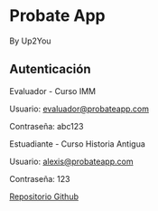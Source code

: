 # Probate App
By Up2You

## Autenticación

Evaluador - Curso IMM

Usuario: evaluador@probateapp.com

Contraseña: abc123


Estuadiante - Curso Historia Antigua

Usuario: alexis@probateapp.com

Contraseña: 123

[Repositorio Github](https://github.com/alexisromriv/ProbateApp)
